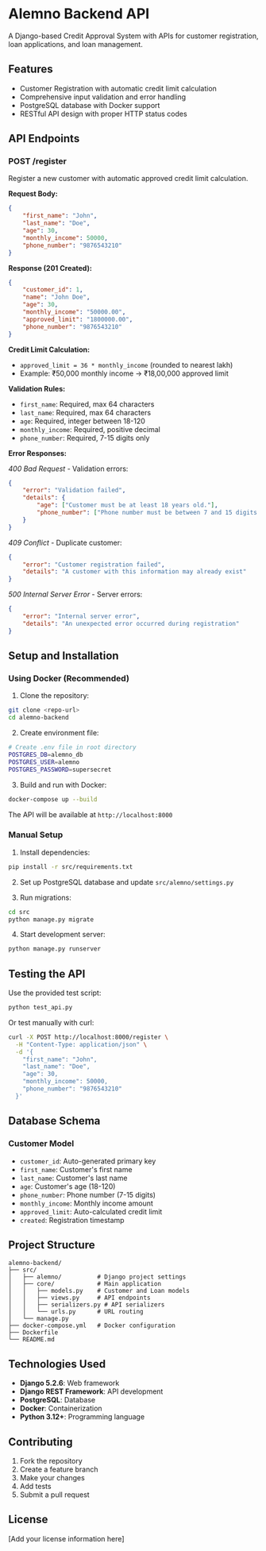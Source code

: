 # Alemno Backend API

A Django-based Credit Approval System with APIs for customer registration, loan applications, and loan management.

## Features

- Customer Registration with automatic credit limit calculation
- Comprehensive input validation and error handling
- PostgreSQL database with Docker support
- RESTful API design with proper HTTP status codes

## API Endpoints

### POST /register

Register a new customer with automatic approved credit limit calculation.

**Request Body:**
```json
{
    "first_name": "John",
    "last_name": "Doe", 
    "age": 30,
    "monthly_income": 50000,
    "phone_number": "9876543210"
}
```

**Response (201 Created):**
```json
{
    "customer_id": 1,
    "name": "John Doe",
    "age": 30,
    "monthly_income": "50000.00",
    "approved_limit": "1800000.00",
    "phone_number": "9876543210"
}
```

**Credit Limit Calculation:**
- `approved_limit = 36 * monthly_income` (rounded to nearest lakh)
- Example: ₹50,000 monthly income → ₹18,00,000 approved limit

**Validation Rules:**
- `first_name`: Required, max 64 characters
- `last_name`: Required, max 64 characters  
- `age`: Required, integer between 18-120
- `monthly_income`: Required, positive decimal
- `phone_number`: Required, 7-15 digits only

**Error Responses:**

*400 Bad Request* - Validation errors:
```json
{
    "error": "Validation failed",
    "details": {
        "age": ["Customer must be at least 18 years old."],
        "phone_number": ["Phone number must be between 7 and 15 digits."]
    }
}
```

*409 Conflict* - Duplicate customer:
```json
{
    "error": "Customer registration failed", 
    "details": "A customer with this information may already exist"
}
```

*500 Internal Server Error* - Server errors:
```json
{
    "error": "Internal server error",
    "details": "An unexpected error occurred during registration"
}
```

## Setup and Installation

### Using Docker (Recommended)

1. Clone the repository:
```bash
git clone <repo-url>
cd alemno-backend
```

2. Create environment file:
```bash
# Create .env file in root directory
POSTGRES_DB=alemno_db
POSTGRES_USER=alemno
POSTGRES_PASSWORD=supersecret
```

3. Build and run with Docker:
```bash
docker-compose up --build
```

The API will be available at `http://localhost:8000`

### Manual Setup

1. Install dependencies:
```bash
pip install -r src/requirements.txt
```

2. Set up PostgreSQL database and update `src/alemno/settings.py`

3. Run migrations:
```bash
cd src
python manage.py migrate
```

4. Start development server:
```bash
python manage.py runserver
```

## Testing the API

Use the provided test script:
```bash
python test_api.py
```

Or test manually with curl:
```bash
curl -X POST http://localhost:8000/register \
  -H "Content-Type: application/json" \
  -d '{
    "first_name": "John",
    "last_name": "Doe",
    "age": 30,
    "monthly_income": 50000,
    "phone_number": "9876543210"
  }'
```

## Database Schema

### Customer Model
- `customer_id`: Auto-generated primary key
- `first_name`: Customer's first name
- `last_name`: Customer's last name  
- `age`: Customer's age (18-120)
- `phone_number`: Phone number (7-15 digits)
- `monthly_income`: Monthly income amount
- `approved_limit`: Auto-calculated credit limit
- `created`: Registration timestamp

## Project Structure

```
alemno-backend/
├── src/
│   ├── alemno/          # Django project settings
│   ├── core/            # Main application
│   │   ├── models.py    # Customer and Loan models
│   │   ├── views.py     # API endpoints
│   │   ├── serializers.py # API serializers
│   │   └── urls.py      # URL routing
│   └── manage.py
├── docker-compose.yml   # Docker configuration
├── Dockerfile
└── README.md
```

## Technologies Used

- **Django 5.2.6**: Web framework
- **Django REST Framework**: API development
- **PostgreSQL**: Database
- **Docker**: Containerization
- **Python 3.12+**: Programming language

## Contributing

1. Fork the repository
2. Create a feature branch
3. Make your changes
4. Add tests
5. Submit a pull request

## License

[Add your license information here]
